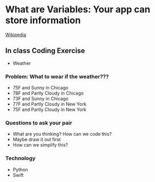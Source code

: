 # What are Variables: Your app can store information 
[Wikipedia](https://en.wikipedia.org/wiki/Variable_(computer_science))

## In class Coding Exercise
* Weather

### Problem: What to wear if the weather???
* 75F and Sunny in Chicago 
* 78F and Partly Cloudy in Chicago
* 73F and Sunny in Chicago
* 77F and Partly Cloudy in New York
* 75F and Partly Cloudy in New York

### Questions to ask your pair
  * What are you thinking? How can we code this?
  * Maybe draw it out first
  * How can we simplify this?

### Technology
 * Python
 * Swift